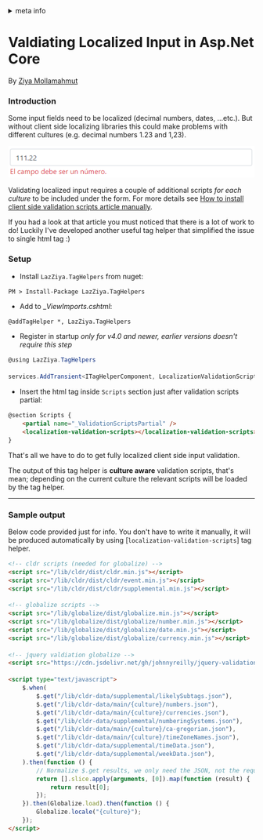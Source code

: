 <!-- meta tags details, will be assigned to meta tags inside header by js -->
<div id="meta-info">
<details><summary>meta info</summary>

> * Title: <i id="md-title">Valdiating Localized Input in Asp.Net Core</i>
> * Keywords: <i id="md-keywords">asp.net-core, taghelpers, language, localizatin, valdiating, input</i>
> * Description: <i id="md-description">Valdiating localized input in Asp.Net Core like decimals.</i>
> * Author: <i id="md-author">Ziya Mollamahmut</i>
> * Date: <i id="md-date">02-Oct-2019</i>
> * Image: <i id="md-image">https://github.com/LazZiya/Docs/raw/master/LazZiya.TagHelpers/v3.0/images/lazziya-tagheleprs-logo.png</i>
> * Image-alt: <i id="md-image-alt">LazZiya.TagHelpers Logo</i>
> * Version: <i id="md-version">v3.0</i>

</details>
</div>

# Valdiating Localized Input in Asp.Net Core

By [Ziya Mollamahmut](https://github.com/LazZiya)

### Introduction
Some input fields need to be localized (decimal numbers, dates, ...etc.). But without client side localizing libraries this could make problems with different cultures (e.g. decimal numbers 1.23 and 1,23).

![ES number input validiation](https://github.com/LazZiya/Docs/raw/master/LazZiya.TagHelpers/v3.0/images/localization-validiation-scripts-number-es.PNG)

Validating localized input requires a couple of additional scripts _for each culture_ to be included under the form. For more details see [How to install client side validation scripts article manually][1].

If you had a look at that article you must noticed that there is a lot of work to do! Luckily I've developed another useful tag helper that simplified the issue to single html tag :)

### Setup
- Install `LazZiya.TagHelpers` from nuget:
````
PM > Install-Package LazZiya.TagHelpers
````

- Add to __ViewImports.cshtml_:
````html
@addTagHelper *, LazZiya.TagHelpers
````

- Register in startup _only for v4.0 and newer, earlier versions doesn't require this step_
````cs
@using LazZiya.TagHelpers

services.AddTransient<ITagHelperComponent, LocalizationValidationScriptsTagHelperComponent>();
````

- Insert the html tag inside `Scripts` section just after validation scripts partial:
````html
@section Scripts {
    <partial name="_ValidationScriptsPartial" />
    <localization-validation-scripts></localization-validation-scripts>
}
````

That's all we have to do to get fully localized client side input validation. 

The output of this tag helper is **culture aware** validation scripts, that's mean; depending on the current culture the relevant scripts will be loaded by the tag helper. 

----
### Sample output
Below code provided just for info. You don't have to write it manually, it will be produced automatically by using [`localization-validation-scripts`] tag helper.

````html
<!-- cldr scripts (needed for globalize) -->
<script src="/lib/cldr/dist/cldr.min.js"></script>
<script src="/lib/cldr/dist/cldr/event.min.js"></script>
<script src="/lib/cldr/dist/cldr/supplemental.min.js"></script>

<!-- globalize scripts -->
<script src="/lib/globalize/dist/globalize.min.js"></script>
<script src="/lib/globalize/dist/globalize/number.min.js"></script>
<script src="/lib/globalize/dist/globalize/date.min.js"></script>
<script src="/lib/globalize/dist/globalize/currency.min.js"></script>

<!-- jquery valdiation globalize -->
<script src="https://cdn.jsdelivr.net/gh/johnnyreilly/jquery-validation-globalize@1.0.0/jquery.validate.globalize.min.js"></script>

<script type="text/javascript">
    $.when(
        $.get("/lib/cldr-data/supplemental/likelySubtags.json"),
        $.get("/lib/cldr-data/main/{culture}/numbers.json"),
        $.get("/lib/cldr-data/main/{culture}/currencies.json"),
        $.get("/lib/cldr-data/supplemental/numberingSystems.json"),
        $.get("/lib/cldr-data/main/{culture}/ca-gregorian.json"),
        $.get("/lib/cldr-data/main/{culture}/timeZoneNames.json"),
        $.get("/lib/cldr-data/supplemental/timeData.json"),
        $.get("/lib/cldr-data/supplemental/weekData.json"),
    ).then(function () {
        // Normalize $.get results, we only need the JSON, not the request statuses.
        return [].slice.apply(arguments, [0]).map(function (result) {
            return result[0];
        });
    }).then(Globalize.load).then(function () {
        Globalize.locale("{culture}");
    });
</script>
````

[1]:http://www.ziyad.info/en/articles/35-How_to_install_client_side_validation_scripts